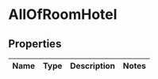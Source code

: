 # AllOfRoomHotel

## Properties
Name | Type | Description | Notes
------------ | ------------- | ------------- | -------------
